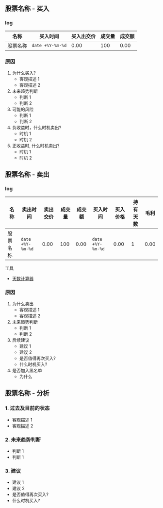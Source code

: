 ## 股票名称 - 买入

### log

| 名称     | 买入时间         | 买入出交价 | 成交量 | 成交额 |
| -------- | ---------------- | ---------- | ------ | ------ |
| 股票名称 | `date +%Y-%m-%d` | 0.00       | 100    | 0.00   |

### 原因

1. 为什么买入?
    - 客观描述 1
    - 客观描述 2
1. 未来趋势判断
    - 判断 1
    - 判断 2
1. 可能的风险
    - 判断 1
    - 判断 2
1. 负收益时，什么时机卖出?
    - 时机 1
    - 时机 2
1. 正收益时, 什么时机卖出?
    - 时机 1
    - 时机 2

## 股票名称 - 卖出

### log

| 名称     | 卖出时间         | 卖出交价 | 成交量 | 成交额 | 买入时间         | 买入价格 | 持有天数 | 毛利 |
| -------- | ---------------- | -------- | ------ | ------ | ---------------- | -------- | -------- | ---- |
| 股票名称 | `date +%Y-%m-%d` | 0.00     | 100    | 0.00   | `date +%Y-%m-%d` | 0.00     | 1        | 0.00 |

工具

-   [天数计算器](http://tools.2345.com/tscx.htm)

### 原因

1. 为什么卖出
    - 客观描述 1
    - 客观描述 2
1. 未来趋势判断
    - 判断 1
    - 判断 2
1. 后续建议
    - 建议 1
    - 建议 2
    - 是否值得再次买入?
    - 什么时机买入?
1. 是否加入黑名单
    - 为什么

## 股票名称 - 分析

### 1. 过去及目前的状态

-   客观描述 1
-   客观描述 2

### 2. 未来趋势判断

-   判断 1
-   判断 1

### 3. 建议

-   建议 1
-   建议 2
-   是否值得再次买入?
-   什么时机买入?
